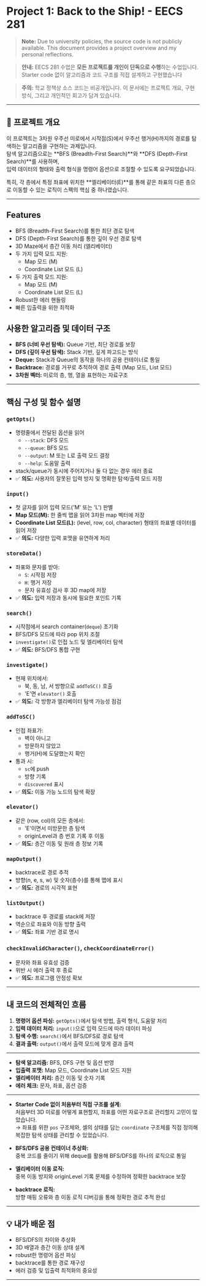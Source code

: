 # Project 1: Back to the Ship! - EECS 281

> **Note:** Due to university policies, the source code is not publicly available. This document provides a project overview and my personal reflections.

> **안내:** EECS 281 수업은 **모든 프로젝트를 개인이 단독으로 수행**하는 수업입니다.  
> Starter code 없이 알고리즘과 코드 구조를 직접 설계하고 구현했습니다

> **주의:** 학교 정책상 소스 코드는 비공개입니다. 이 문서에는 프로젝트 개요, 구현 방식, 그리고 개인적인 회고가 담겨 있습니다.

---
## 📌 프로젝트 개요
이 프로젝트는 3차원 우주선 미로에서 시작점(S)에서 우주선 행거(H)까지의 경로를 탐색하는 알고리즘을 구현하는 과제입니다.  
탐색 알고리즘으로는 **BFS (Breadth-First Search)**와 **DFS (Depth-First Search)**를 사용하며,  
입력 데이터의 형태와 출력 형식을 명령어 옵션으로 조절할 수 있도록 요구되었습니다.

특히, 각 층에서 특정 좌표에 위치한 **엘리베이터(E)**를 통해 같은 좌표의 다른 층으로 이동할 수 있는 로직이 스펙의 핵심 중 하나였습니다.

---
## Features
- BFS (Breadth-First Search)를 통한 최단 경로 탐색
- DFS (Depth-First Search)를 통한 깊이 우선 경로 탐색
- 3D Maze에서 층간 이동 처리 (엘리베이터)
- 두 가지 입력 모드 지원: 
  - Map 모드 (M)
  - Coordinate List 모드 (L)
- 두 가지 출력 모드 지원:
  - Map 모드 (M)
  - Coordinate List 모드 (L)
- Robust한 에러 핸들링
- 빠른 입출력을 위한 최적화
## 사용한 알고리즘 및 데이터 구조
- **BFS (너비 우선 탐색):** Queue 기반, 최단 경로를 보장
- **DFS (깊이 우선 탐색):** Stack 기반, 깊게 파고드는 방식
- **Deque:** Stack과 Queue의 동작을 하나의 공용 컨테이너로 통일
- **Backtrace:** 경로를 거꾸로 추적하여 경로 출력 (Map 모드, List 모드)
- **3차원 벡터:** 미로의 층, 행, 열을 표현하는 자료구조

---

## 핵심 구성 및 함수 설명

### `getOpts()`
- 명령줄에서 전달된 옵션을 읽어
  - `--stack`: DFS 모드
  - `--queue`: BFS 모드
  - `--output`: M 또는 L로 출력 모드 결정
  - `--help`: 도움말 출력
- stack/queue가 동시에 주어지거나 둘 다 없는 경우 에러 종료
- ✅ **의도:** 사용자의 잘못된 입력 방지 및 명확한 탐색/출력 모드 지정

### `input()`
- 첫 글자를 읽어 입력 모드('M' 또는 'L') 판별
- **Map 모드(M):** 한 줄씩 맵을 읽어 3차원 map 벡터에 저장
- **Coordinate List 모드(L):** (level, row, col, character) 형태의 좌표별 데이터를 읽어 저장
- ✅ **의도:** 다양한 입력 포맷을 유연하게 처리

### `storeData()`
- 좌표와 문자를 받아:
  - `S`: 시작점 저장
  - `H`: 행거 저장
  - 문자 유효성 검사 후 3D map에 저장
- ✅ **의도:** 입력 저장과 동시에 필요한 포인트 기록

### `search()`
- 시작점에서 search container(`deque`) 초기화
- BFS/DFS 모드에 따라 pop 위치 조절
- `investigate()`로 인접 노드 및 엘리베이터 탐색
- ✅ **의도:** BFS/DFS 통합 구현

### `investigate()`
- 현재 위치에서:
  - 북, 동, 남, 서 방향으로 `addToSC()` 호출
  - 'E'면 `elevator()` 호출
- ✅ **의도:** 각 방향과 엘리베이터 탐색 가능성 점검

### `addToSC()`
- 인접 좌표가:
  - 벽이 아니고
  - 방문하지 않았고
  - 행거(H)에 도달했는지 확인
- 통과 시:
  - `sc`에 push
  - 방향 기록
  - `discovered` 표시
- ✅ **의도:** 이동 가능 노드의 탐색 확장

### `elevator()`
- 같은 (row, col)의 모든 층에서:
  - 'E'이면서 미방문한 층 탐색
  - originLevel과 층 번호 기록 후 이동
- ✅ **의도:** 층간 이동 및 원래 층 정보 기록

### `mapOutput()`
- backtrace로 경로 추적
- 방향(n, e, s, w) 및 숫자(층수)를 통해 맵에 표시
- ✅ **의도:** 경로의 시각적 표현

### `listOutput()`
- backtrace 후 경로를 stack에 저장
- 역순으로 좌표와 이동 방향 출력
- ✅ **의도:** 좌표 기반 경로 명시

### `checkInvalidCharacter()`, `checkCoordinateError()`
- 문자와 좌표 유효성 검증
- 위반 시 에러 출력 후 종료
- ✅ **의도:** 프로그램 안정성 확보

---

## **내 코드의 전체적인 흐름**
1. **명령어 옵션 파싱:** `getOpts()`에서 탐색 방법, 출력 형식, 도움말 처리
2. **입력 데이터 처리:** `input()`으로 입력 모드에 따라 데이터 파싱
3. **탐색 수행:** `search()`에서 BFS/DFS로 경로 탐색
4. **결과 출력:** `output()`에서 출력 모드에 맞게 결과 출력

---
- **탐색 알고리즘:** BFS, DFS 구현 및 옵션 반영
- **입출력 포맷:** Map 모드, Coordinate List 모드 지원
- **엘리베이터 처리:** 층간 이동 및 숫자 기록
- **에러 체크:** 문자, 좌표, 옵션 검증

---
- **Starter Code 없이 처음부터 직접 구조를 설계:**  
  처음부터 3D 미로를 어떻게 표현할지, 좌표를 어떤 자료구조로 관리할지 고민이 많았습니다.  
  → 좌표를 위한 `pos` 구조체와, 셀의 상태를 담는 `coordinate` 구조체를 직접 정의해 복잡한 탐색 상태를 관리할 수 있었습니다.

- **BFS/DFS 공용 컨테이너 추상화:**  
  중복 코드를 줄이기 위해 deque를 활용해 BFS/DFS를 하나의 로직으로 통일

- **엘리베이터 이동 로직:**  
  중복 이동 방지와 originLevel 기록 문제를 수정하여 정확한 backtrace 보장

- **backtrace 로직:**  
  방향 매핑 오류와 층 이동 로직 디버깅을 통해 정확한 경로 추적 완성

---

## 💡 내가 배운 점
- BFS/DFS의 차이와 추상화
- 3D 배열과 층간 이동 상태 설계
- robust한 명령어 옵션 파싱
- backtrace를 통한 경로 재구성
- 에러 검증 및 입출력 최적화의 중요성

---
